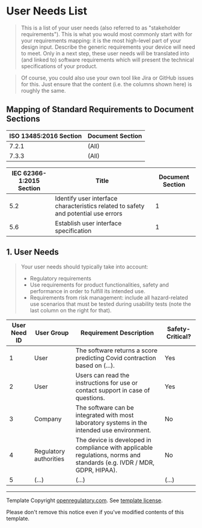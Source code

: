 # User Needs List

> This is a list of your user needs (also referred to as "stakeholder requirements"). This is what you would
> most commonly start with for your requirements mapping: it is the most high-level part of your design
> input. Describe the generic requirements your device will need to meet. Only in a next step, these user
> needs will be translated into (and linked to) software requirements which will present the technical
> specifications of your product.

> Of course, you could also use your own tool like Jira or GitHub issues for this. Just ensure that the
> content (i.e. the columns shown here) is roughly the same.

## Mapping of Standard Requirements to Document Sections

| ISO 13485:2016 Section | Document Section |
|------------------------|------------------|
| 7.2.1                  | (All)            |
| 7.3.3                  | (All)            |

| IEC 62366-1:2015 Section | Title                                                                              | Document Section |
|--------------------------|------------------------------------------------------------------------------------|------------------|
| 5.2                      | Identify user interface characteristics related to safety and potential use errors | 1                |
| 5.6                      | Establish user interface specification                                             | 1                |

## 1. User Needs

> Your user needs should typically take into account:
>
> * Regulatory requirements
> * Use requirements for product functionalities, safety and performance in order to fulfill its intended use.
> * Requirements from risk management: include all hazard-related use scenarios that must be tested during
>   usability tests (note the last column on the right for that).

| User Need ID | User Group      | Requirement Description                                                                                                | Safety-Critical? |
|----------------------------|------------------------|------------------------------------------------------------------------------------------------------------------------|------------------|
| 1                          | User                   | The software returns a score predicting Covid contraction based on (...).                                              | Yes              |
| 2                          | User                   | Users can read the instructions for use or contact support in case of questions.                                       | Yes              |
| 3                          | Company                | The software can be integrated with most laboratory systems in the intended use environment.                           | No               |
| 4                          | Regulatory authorities | The device is developed in compliance with applicable regulations, norms and standards (e.g. IVDR / MDR, GDPR, HIPAA). | No               |
| 5                          | (...)                  | (...)                                                                                                                  | (...)            |

---

Template Copyright [openregulatory.com](https://openregulatory.com). See [template
license](https://openregulatory.com/template-license).

Please don't remove this notice even if you've modified contents of this template.
